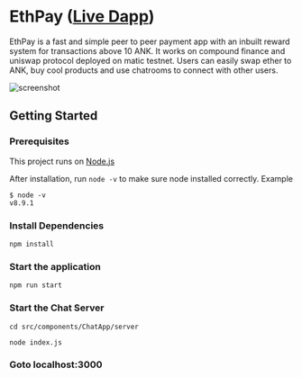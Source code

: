 # EthPay ([Live Dapp](https://ethpay.herokuapp.com/))

EthPay is a fast and simple peer to peer payment app with an inbuilt reward system for transactions above 10 ANK. It works on compound finance and uniswap protocol deployed on matic testnet.
Users can easily swap ether to ANK, buy cool products and use chatrooms to connect with other users.


![screenshot](https://github.com/ankitsaxena21/EthPay/blob/master/Screenshots/1.png)

## Getting Started

### Prerequisites

This project runs on [Node.js](https://nodejs.org/en/)

After installation, run `node -v` to make sure node installed correctly. Example

```
$ node -v
v8.9.1
```

### Install Dependencies

```
npm install
```
### Start the application

```
npm run start
```

### Start the Chat Server

```
cd src/components/ChatApp/server

node index.js
```

### Goto localhost:3000 

